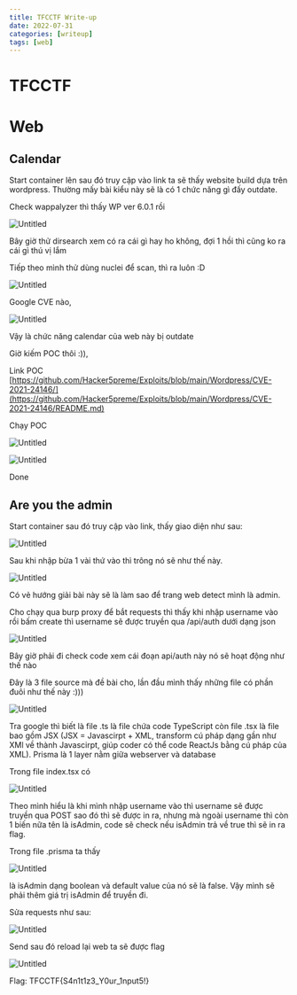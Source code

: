 ```yaml
---
title: TFCCTF Write-up
date: 2022-07-31
categories: [writeup]
tags: [web]
---
```



# TFCCTF

# Web

## Calendar

Start container lên sau đó truy cập vào link ta sẽ thấy website build dựa trên wordpress. Thường mấy bài kiểu này sẽ là có 1 chức năng gì đấy outdate.

Check wappalyzer thì thấy WP ver 6.0.1 rồi 

![Untitled](/assets/img/img-wu/TFCCTF/Untitled.png)

Bây giờ thử dirsearch xem có ra cái gì hay ho không, đợi 1 hồi thì cũng ko ra cái gì thú vị lắm

Tiếp theo mình thử dùng nuclei để scan, thì ra luôn :D 

![Untitled](/assets/img/img-wu/TFCCTF/Untitled%201.png)

Google CVE nào, 

![Untitled](/assets/img/img-wu/TFCCTF/Untitled%202.png)

Vậy là chức năng calendar của web này bị outdate

Giờ kiếm POC thôi :)),

Link POC [https://github.com/Hacker5preme/Exploits/blob/main/Wordpress/CVE-2021-24146/](https://github.com/Hacker5preme/Exploits/blob/main/Wordpress/CVE-2021-24146/README.md)

 Chạy POC 

![Untitled](/assets/img/img-wu/TFCCTF/Untitled%203.png)

![Untitled](/assets/img/img-wu/TFCCTF/Untitled%204.png)

Done

## Are you the admin

Start container sau đó truy cập vào link, thấy giao diện như sau:

![Untitled](/assets/img/img-wu/TFCCTF/Untitled%205.png)

Sau khi nhập bừa 1 vài thứ vào thì trông nó sẽ như thế này.

![Untitled](/assets/img/img-wu/TFCCTF/Untitled%206.png)

Có vẻ hướng giải bài này sẽ là làm sao để trang web detect mình là admin.

Cho chạy qua burp proxy để bắt requests thì thấy khi nhập username vào rồi bấm create thì username sẽ được truyền qua /api/auth dưới dạng json

![Untitled](/assets/img/img-wu/TFCCTF/Untitled%207.png)

Bây giờ phải đi check code xem cái đoạn api/auth này nó sẽ hoạt động như thế nào

Đây là 3 file source mà đề bài cho, lần đầu mình thấy những file có phần đuôi như thế này :)))

![Untitled](/assets/img/img-wu/TFCCTF/Untitled%208.png)

Tra google thì biết là file .ts là file chứa code TypeScript còn file .tsx là file bao gồm JSX  (JSX = Javascirpt + XML, transform cú pháp dạng gần như XMl về thành Javascirpt, giúp coder có thể code ReactJs bằng cú pháp của XML). Prisma là 1 layer nằm giữa webserver và database

Trong file index.tsx có 

![Untitled](/assets/img/img-wu/TFCCTF/Untitled%209.png)

Theo mình hiểu là khi mình nhập username vào thì username sẽ được truyền qua POST sao đó thì sẽ được in ra, nhưng mà ngoài username thì còn 1 biến nữa tên là isAdmin, code sẽ check nếu isAdmin trả về true thì sẽ in ra flag.

Trong file .prisma ta thấy 

![Untitled](/assets/img/img-wu/TFCCTF/Untitled%2010.png)

là isAdmin dạng boolean và default value của nó sẽ là false. Vậy mình sẽ phải thêm giá trị isAdmin để truyền đi.

Sửa requests như sau:

![Untitled](/assets/img/img-wu/TFCCTF/Untitled%2011.png)

Send sau đó reload lại web ta sẽ được flag

![Untitled](/assets/img/img-wu/TFCCTF/Untitled%2012.png)

Flag: TFCCTF{S4n1t1z3_Y0ur_1nput5!}